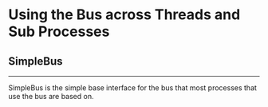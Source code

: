 # Using the Bus across Threads and Sub Processes

## SimpleBus

---

SimpleBus is the simple base interface for the bus that most processes that use the bus are based on.
